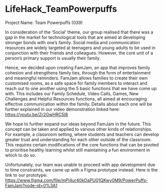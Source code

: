 # LifeHack_TeamPowerpuffs

Project Name: Team Powerpuffs (039)

In consideration of the ‘Social’ theme, our group realised that there was a gap in the market for technological tools that are aimed at developing stronger bonds with one’s family. Social media and communication resources are widely targeted at teenagers and young adults to be used in conjunction with their friends and colleagues. However, the core unit of a person’s primary support is usually their family.

Hence, we decided upon creating FamJam, an app that improves family cohesion and strengthens family ties, through the form of entertainment and meaningful reminders. FamJam allows families to create their own customised rooms, as a safe space for family members to interact and reach out to one another using the 5 basic functions that we have come up with. This includes our Family Schedule, Video Calls, Games, New Challenges and Helpful Resources functions, all aimed at encouraging effective communication within the family. Details about each one will be further explained in our video demonstration linked here: https://youtu.be/Zr2GwHRC5l8

We hope to further expand our ideas beyond FamJam in the future. This concept can be taken and applied to various other kinds of relationships. For example, a classroom setting, where students and teachers can develop greater trust and understanding for each other outside of the classroom. This requires certain modifications of the core functions that can be pivoted to prioritise healthy learning whilst still maintaining a fun environment in which to do so. 

Unfortunately, our team was unable to proceed with app development due to time constraints, we came up with a Figma prototype instead. Here is the link to our prototype: https://www.figma.com/file/mPl4ur40kOaPU01QKwy0M9/PowerPuffs-FamJam?node-id=0%3A1 
